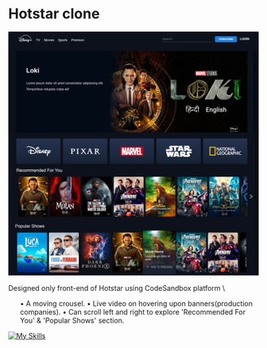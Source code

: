# Hotstar clone

<p align="center">
  <img src="https://github.com/SKULLDRAGON099/banner/blob/main/1.png?raw=true" width="650" alt="accessibility text">
</p>
Designed only front-end of Hotstar using CodeSandbox platform
\
<ul>
• A moving crousel.
• Live video on hovering upon banners(production companies).
• Can scroll left and right to explore 'Recommended For You' & 'Popular Shows' section.
</ul>

[![My Skills](https://skillicons.dev/icons?i=js,html,css,wasm)](https://skillicons.dev)
